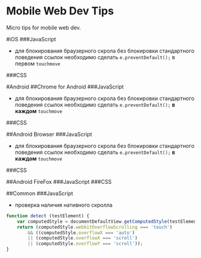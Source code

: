 Mobile Web Dev Tips
===================

Micro tips for mobile web dev.


#iOS
###JavaScript
*   для блокирования браузерного скрола без блокировки стандартного  поведения ссылок необходимо сделать `e.preventDefault();` в первом `touchmove`

###CSS

#Android
##Chrome for Android
###JavaScript
*   для блокирования браузерного скрола без блокировки стандартного  поведения ссылок необходимо сделать `e.preventDefault();` **в каждом** `touchmove`

###CSS

##Android Browser
###JavaScript
*   для блокирования браузерного скрола без блокировки стандартного  поведения ссылок необходимо сделать `e.preventDefault();` **в каждом** `touchmove`

###CSS

##Android FireFox
###JavaScript
###CSS

##Common
###JavaScript
*   проверка наличия нативного скролла

```javascript
function detect (testElement) {
    var computedStyle = documentDefaultView.getComputedStyle(testElement, null);
    return (computedStyle.webkitOverflowScrolling === 'touch')
        && ((computedStyle.overflowX === 'auto')
        || (computedStyle.overflowX === 'scroll')
        || (computedStyle.overflowY === 'scroll'));
}
```
